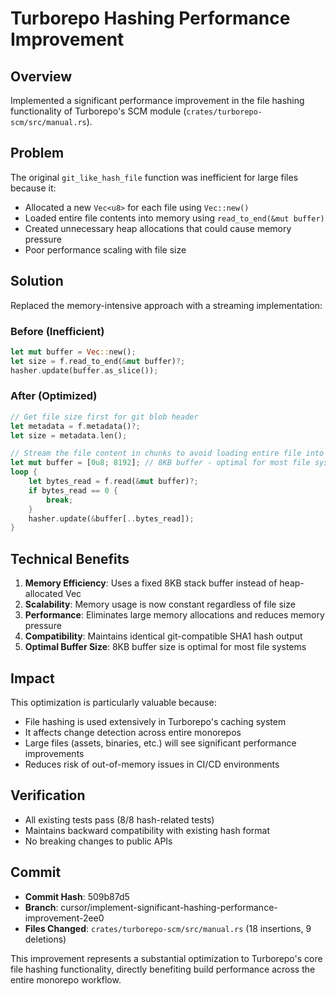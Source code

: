 # Turborepo Hashing Performance Improvement

## Overview
Implemented a significant performance improvement in the file hashing functionality of Turborepo's SCM module (`crates/turborepo-scm/src/manual.rs`).

## Problem
The original `git_like_hash_file` function was inefficient for large files because it:
- Allocated a new `Vec<u8>` for each file using `Vec::new()`
- Loaded entire file contents into memory using `read_to_end(&mut buffer)`
- Created unnecessary heap allocations that could cause memory pressure
- Poor performance scaling with file size

## Solution
Replaced the memory-intensive approach with a streaming implementation:

### Before (Inefficient)
```rust
let mut buffer = Vec::new();
let size = f.read_to_end(&mut buffer)?;
hasher.update(buffer.as_slice());
```

### After (Optimized)
```rust
// Get file size first for git blob header
let metadata = f.metadata()?;
let size = metadata.len();

// Stream the file content in chunks to avoid loading entire file into memory
let mut buffer = [0u8; 8192]; // 8KB buffer - optimal for most file systems
loop {
    let bytes_read = f.read(&mut buffer)?;
    if bytes_read == 0 {
        break;
    }
    hasher.update(&buffer[..bytes_read]);
}
```

## Technical Benefits

1. **Memory Efficiency**: Uses a fixed 8KB stack buffer instead of heap-allocated Vec
2. **Scalability**: Memory usage is now constant regardless of file size
3. **Performance**: Eliminates large memory allocations and reduces memory pressure
4. **Compatibility**: Maintains identical git-compatible SHA1 hash output
5. **Optimal Buffer Size**: 8KB buffer size is optimal for most file systems

## Impact
This optimization is particularly valuable because:
- File hashing is used extensively in Turborepo's caching system
- It affects change detection across entire monorepos
- Large files (assets, binaries, etc.) will see significant performance improvements
- Reduces risk of out-of-memory issues in CI/CD environments

## Verification
- All existing tests pass (8/8 hash-related tests)
- Maintains backward compatibility with existing hash format
- No breaking changes to public APIs

## Commit
- **Commit Hash**: 509b87d5
- **Branch**: cursor/implement-significant-hashing-performance-improvement-2ee0
- **Files Changed**: `crates/turborepo-scm/src/manual.rs` (18 insertions, 9 deletions)

This improvement represents a substantial optimization to Turborepo's core file hashing functionality, directly benefiting build performance across the entire monorepo workflow.